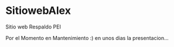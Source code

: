 # SitiowebAlex

Sitio web Respaldo PEI

Por el Momento en Mantenimiento :)
en unos dias la presentacion...
